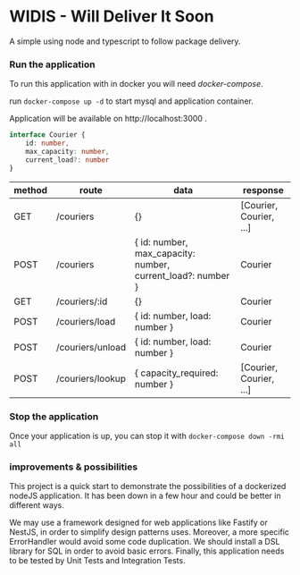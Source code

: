 # WIDIS - Will Deliver It Soon

A simple using node and typescript to follow package delivery.

### Run the application

To run this application with in docker you will need *docker-compose*.

run `docker-compose up -d` to start mysql and application container.

Application will be available on http://localhost:3000 .

```typescript
interface Courier {
    id: number,
    max_capacity: number,
    current_load?: number
}
```

|method|route|data|response|
|---|---|---|---|
|GET|/couriers|{}|[Courier, Courier, ...]|
|POST|/couriers|{ id: number, max_capacity: number, current_load?: number }| Courier|
|GET|/couriers/:id|{}|Courier|
|POST|/couriers/load|{ id: number, load: number }| Courier|
|POST|/couriers/unload|{ id: number, load: number }| Courier|
|POST|/couriers/lookup|{ capacity_required: number }| [Courier, Courier, ...]|

### Stop the application

Once your application is up, you can stop it with `docker-compose down -rmi all`

### improvements & possibilities

This project is a quick start to demonstrate the possibilities of a dockerized nodeJS application. 
It has been down in a few hour and could be better in different ways. 

We may use a framework designed for web applications like Fastify or NestJS, in order to simplify 
design patterns uses. Moreover, a more specific ErrorHandler would avoid some code duplication. 
We should install a DSL library for SQL in order to avoid basic errors.
Finally, this application needs to be tested by Unit Tests and Integration Tests.